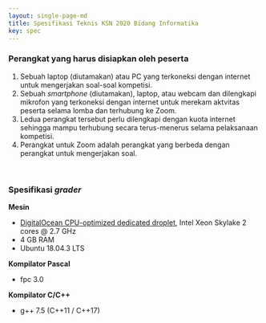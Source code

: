```yaml
---
layout: single-page-md
title: Spesifikasi Teknis KSN 2020 Bidang Informatika
key: spec
---
```


### Perangkat yang harus disiapkan oleh peserta

1.	Sebuah laptop (diutamakan) atau PC yang terkoneksi dengan internet untuk mengerjakan soal-soal kompetisi.
1.	Sebuah _smartphone_ (diutamakan), laptop, atau webcam dan dilengkapi mikrofon yang terkoneksi dengan internet untuk merekam aktvitas peserta selama lomba dan terhubung ke Zoom.
1.	Ledua perangkat tersebut perlu dilengkapi dengan kuota internet sehingga mampu terhubung secara terus-menerus selama pelaksanaan kompetisi.
1.	Perangkat untuk Zoom adalah perangkat yang berbeda dengan perangkat untuk mengerjakan soal.

<br />

### Spesifikasi _grader_

<b>Mesin</b>

- <a href="https://www.digitalocean.com/docs/droplets/resources/choose-plan/#droplet-plans">DigitalOcean CPU-optimized dedicated droplet</a>, Intel Xeon Skylake 2 cores @ 2.7 GHz
- 4 GB RAM
- Ubuntu 18.04.3 LTS

<b>Kompilator Pascal</b>

- fpc 3.0

<b>Kompilator C/C++</b>

- g++ 7.5 (C++11 / C++17)

